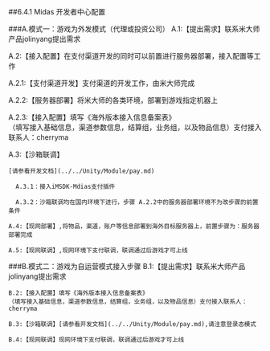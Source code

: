 ##6.4.1 Midas 开发者中心配置

###A.模式一：游戏为外发模式（代理或投资公司）
  A.1:【提出需求】联系米大师产品jolinyang提出需求
  
  A.2:【接入配置】在支付渠道开发的同时可以前置进行服务器部署，接入配置等工作
  
  A.2.1:【支付渠道开发】支付渠道的开发工作，由米大师完成
    
  A.2.2:【服务器部署】将米大师的各类环境，部署到游戏指定机器上
    
  A.2.3:【接入配置】填写《海外版本接入信息备案表》  
      （填写接入基础信息，渠道参数信息，结算组，业务组，以及物品信息）支付接入联系人：cherryma

  A.3:【沙箱联调】  
  
    [请参看开发文档](../../Unity/Module/pay.md)    
    
      A.3.1：接入iMSDK-Mdias支付插件
    
      A.3.2：沙箱联调均在国内环境下进行，步骤 A.2.2中的服务器部署环境不为改步骤的前置条件
   
    A.4:【现网部署】,将物品，渠道，账户等信息部署到海外目标服务器上，前置步骤为：服务器部署完成 
    
    A.5:【现网联调】,现网环境下支付联调，联调通过后游戏才可上线


###B.模式二：游戏为自运营模式接入步骤
    B.1:【提出需求】联系米大师产品jolinyang提出需求
    
    B.2:【接入配置】填写《海外版本接入信息备案表》  
    （填写接入基础信息，渠道参数信息，结算组，业务组，以及物品信息）支付接入联系人：cherryma

    B.3:【沙箱联调】[请参看开发文档](../../Unity/Module/pay.md),请注意登录态模式
     
    B.4:【现网联调】现网环境下支付联调，联调通过后游戏才可上线
